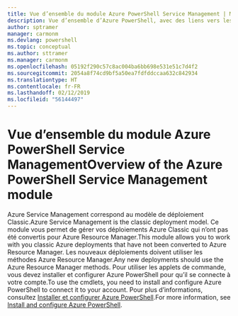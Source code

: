 ```yaml
---
title: Vue d’ensemble du module Azure PowerShell Service Management | Microsoft Docs
description: Vue d’ensemble d’Azure PowerShell, avec des liens vers les procédures d’installation et de configuration.
author: sptramer
manager: carmonm
ms.devlang: powershell
ms.topic: conceptual
ms.author: sttramer
ms.manager: carmonm
ms.openlocfilehash: 05192f290c57c8ac004ba6bb698e531e51c7d4f2
ms.sourcegitcommit: 2054a8f74cd9bf5a50ea7fdfddccaa632c842934
ms.translationtype: HT
ms.contentlocale: fr-FR
ms.lasthandoff: 02/12/2019
ms.locfileid: "56144497"
---
```

# <a name="overview-of-the-azure-powershell-service-management-module"></a><span data-ttu-id="0f45f-103">Vue d’ensemble du module Azure PowerShell Service Management</span><span class="sxs-lookup"><span data-stu-id="0f45f-103">Overview of the Azure PowerShell Service Management module</span></span>

<span data-ttu-id="0f45f-104">Azure Service Management correspond au modèle de déploiement Classic.</span><span class="sxs-lookup"><span data-stu-id="0f45f-104">Azure Service Management is the classic deployment model.</span></span> <span data-ttu-id="0f45f-105">Ce module vous permet de gérer vos déploiements Azure Classic qui n’ont pas été convertis pour Azure Resource Manager.</span><span class="sxs-lookup"><span data-stu-id="0f45f-105">This module allows you to work with you classic Azure deployments that have not been converted to Azure Resource Manager.</span></span> <span data-ttu-id="0f45f-106">Les nouveaux déploiements doivent utiliser les méthodes Azure Resource Manager.</span><span class="sxs-lookup"><span data-stu-id="0f45f-106">Any new deployments should use the Azure Resource Manager methods.</span></span> <span data-ttu-id="0f45f-107">Pour utiliser les applets de commande, vous devez installer et configurer Azure PowerShell pour qu’il se connecte à votre compte.</span><span class="sxs-lookup"><span data-stu-id="0f45f-107">To use the cmdlets, you need to install and configure Azure PowerShell to connect it to your account.</span></span> <span data-ttu-id="0f45f-108">Pour plus d’informations, consultez [Installer et configurer Azure PowerShell](install-azure-ps.md).</span><span class="sxs-lookup"><span data-stu-id="0f45f-108">For more information, see [Install and configure Azure PowerShell](install-azure-ps.md).</span></span>
